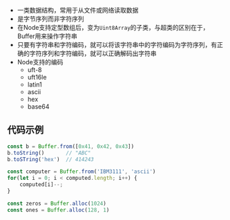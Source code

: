 - 一类数据结构，常用于从文件或网络读取数据
- 是字节序列而非字符序列
- 在Node支持定型数组后，变为`Uint8Array`的子类，与超类的区别在于，Buffer用来操作字符串
- 只要有字符串和字符编码，就可以将该字符串中的字符编码为字符序列，有正确的字符序列和字符编码，就可以正确解码出字符串
- Node支持的编码
	- uft-8
	- uft16le
	- latin1
	- ascii
	- hex
	- base64

## 代码示例

```js
const b = Buffer.from([0x41, 0x42, 0x43])
b.toString()       // "ABC"
b.toSTring('hex')  // 414243

const computer = Buffer.from('IBM3111', 'ascii')
for(let i = 0; i < computed.length; i++) {
	computed[i]--;
}

const zeros = Buffer.alloc(1024)
const ones = Buffer.alloc(128, 1)
```
